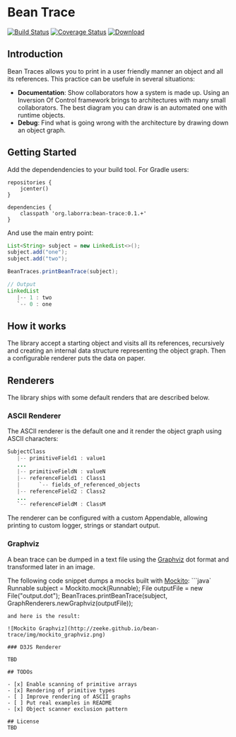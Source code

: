 # Bean Trace

[![Build Status](https://travis-ci.org/zeeke/bean-trace.svg?branch=master)](https://travis-ci.org/zeeke/bean-trace)
[![Coverage Status](https://coveralls.io/repos/zeeke/bean-trace/badge.svg?branch=master)](https://coveralls.io/r/zeeke/bean-trace?branch=master)
[![Download](https://api.bintray.com/packages/zeeke/maven/bean-trace/images/download.svg) ](https://bintray.com/zeeke/maven/bean-trace/_latestVersion)

## Introduction

Bean Traces allows you to print in a user friendly manner an object and all its references.
This practice can be usefule in several situations:
 - **Documentation**: Show collaborators how a system is made up. Using an Inversion Of Control framework
     brings to architectures with many small collaborators. The best diagram you can draw is an automated one
     with runtime objects.
 - **Debug**: Find what is going wrong with the architecture by drawing down an object graph.

## Getting Started

Add the dependendencies to your build tool.
For Gradle users:
```
repositories {
    jcenter()
}

dependencies {
    classpath 'org.laborra:bean-trace:0.1.+'
}
```

And use the main entry point:

```java
List<String> subject = new LinkedList<>();
subject.add("one");
subject.add("two");

BeanTraces.printBeanTrace(subject);

// Output
LinkedList
   |-- 1 : two
   `-- 0 : one
```

## How it works

The library accept a starting object and visits all its references, recursively and creating an
internal data structure representing the object graph. Then a configurable renderer puts the data
 on paper.

## Renderers

The library ships with some default renders that are described below.

### ASCII Renderer

The ASCII renderer is the default one and it render the object graph
using ASCII characters:

```java
SubjectClass
   |-- primitiveField1 : value1
   ...
   |-- primitiveFieldN : valueN
   |-- referenceField1 : Class1
   |      `-- fields_of_referenced_objects
   |-- referenceField2 : Class2
   ...
   `-- referenceFieldM : ClassM

```

The renderer can be configured with a custom Appendable, allowing printing to custom logger, strings or standart output.


### Graphviz

A bean trace can be dumped in a text file using the [Graphviz](http://www.graphviz.org/) dot format and transformed later in an image.

The following code snippet dumps a mocks built with [Mockito](http://mockito.org/):
```java`
Runnable subject = Mockito.mock(Runnable);
File outputFile = new File("output.dot");
BeanTraces.printBeanTrace(subject, GraphRenderers.newGraphviz(outputFile));
```
and here is the result:

![Mockito Graphviz](http://zeeke.github.io/bean-trace/img/mockito_graphviz.png)

### D3JS Renderer

TBD

## TODOs

- [x] Enable scanning of primitive arrays
- [x] Rendering of primitive types
- [ ] Improve rendering of ASCII graphs
- [ ] Put real examples in README
- [x] Object scanner exclusion pattern

## License
TBD
